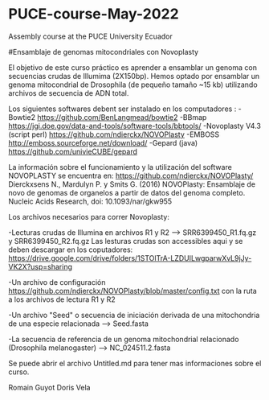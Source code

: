 # PUCE-course-May-2022
Assembly course at the PUCE University Ecuador

#Ensamblaje de genomas mitocondriales con Novoplasty

El objetivo de este curso práctico es aprender a ensamblar un genoma con secuencias crudas de Illumima (2X150bp). Hemos optado por ensamblar un genoma mitocondrial de Drosophila (de pequeño tamaño ~15 kb) utilizando archivos de secuencia de ADN total. 

Los siguientes softwares debent ser instalado en los computadores : 
-Bowtie2 https://github.com/BenLangmead/bowtie2 
-BBmap https://jgi.doe.gov/data-and-tools/software-tools/bbtools/ 
-Novoplasty V4.3 (script perl) https://github.com/ndierckx/NOVOPlasty 
-EMBOSS http://emboss.sourceforge.net/download/ 
-Gepard (java) https://github.com/univieCUBE/gepard

La información sobre el funcionamiento y la utilización del software NOVOPLASTY se encuentra en: https://github.com/ndierckx/NOVOPlasty/ Dierckxsens N., Mardulyn P. y Smits G. (2016) NOVOPlasty: Ensamblaje de novo de genomas de organelos a partir de datos del genoma completo. Nucleic Acids Research, doi: 10.1093/nar/gkw955

Los archivos necesarios para correr Novoplasty:

-Lecturas crudas de Illumina en archivos R1 y R2 --> SRR6399450_R1.fq.gz y SRR6399450_R2.fq.gz
Las lesturas crudas son accessibles aqui y se deben descargar en los coputadores: https://drive.google.com/drive/folders/1STOlTrA-LZDUILwgparwXvL9jJy-VK2X?usp=sharing

-Un archivo de configuración https://github.com/ndierckx/NOVOPlasty/blob/master/config.txt con la ruta a los archivos de lectura R1 y R2

-Un archivo "Seed" o secuencia de iniciación derivada de una mitochondria de una especie relacionada --> Seed.fasta

-La secuencia de referencia de un genoma mitochondrial relacionado (Drosophila melanogaster) -->  NC_024511.2.fasta


Se puede abrir el archivo Untitled.md para tener mas informaciones sobre el curso.

Romain Guyot
Doris Vela
